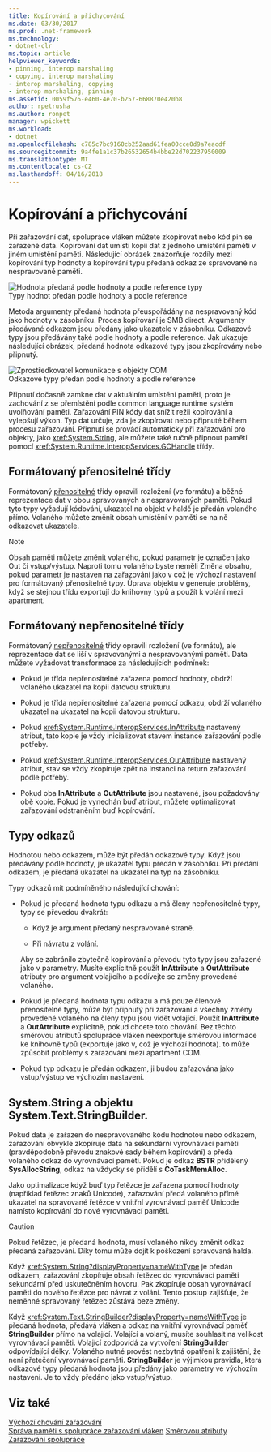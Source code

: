 ```yaml
---
title: Kopírování a přichycování
ms.date: 03/30/2017
ms.prod: .net-framework
ms.technology:
- dotnet-clr
ms.topic: article
helpviewer_keywords:
- pinning, interop marshaling
- copying, interop marshaling
- interop marshaling, copying
- interop marshaling, pinning
ms.assetid: 0059f576-e460-4e70-b257-668870e420b8
author: rpetrusha
ms.author: ronpet
manager: wpickett
ms.workload:
- dotnet
ms.openlocfilehash: c785c7bc9160cb252aad61fea00cce0d9a7eacdf
ms.sourcegitcommit: 9a4fe1a1c37b26532654b4bbe22d702237950009
ms.translationtype: MT
ms.contentlocale: cs-CZ
ms.lasthandoff: 04/16/2018
---
```

# <a name="copying-and-pinning"></a>Kopírování a přichycování
Při zařazování dat, spolupráce vláken můžete zkopírovat nebo kód pin se zařazené data. Kopírování dat umístí kopii dat z jednoho umístění paměti v jiném umístění paměti. Následující obrázek znázorňuje rozdíly mezi kopírování typ hodnoty a kopírování typu předaná odkaz ze spravované na nespravované paměti.  
  
 ![Hodnota předaná podle hodnoty a podle reference typy](./media/interopmarshalcopy.gif "interopmarshalcopy")  
Typy hodnot předán podle hodnoty a podle reference  
  
 Metoda argumenty předaná hodnota přeuspořádány na nespravovaný kód jako hodnoty v zásobníku. Proces kopírování je SMB direct. Argumenty předávané odkazem jsou předány jako ukazatele v zásobníku. Odkazové typy jsou předávány také podle hodnoty a podle reference. Jak ukazuje následující obrázek, předaná hodnota odkazové typy jsou zkopírovány nebo připnutý.  
  
 ![Zprostředkovatel komunikace s objekty COM](./media/interopmarshalpin.gif "interopmarshalpin")  
Odkazové typy předán podle hodnoty a podle reference  
  
 Připnutí dočasně zamkne dat v aktuálním umístění paměti, proto je zachování z se přemístění podle common language runtime systém uvolňování paměti. Zařazování PIN kódy dat snížit režii kopírování a vylepšují výkon. Typ dat určuje, zda je zkopírovat nebo připnuté během procesu zařazování.  Připnutí se provádí automaticky při zařazování pro objekty, jako <xref:System.String>, ale můžete také ručně připnout paměti pomocí <xref:System.Runtime.InteropServices.GCHandle> třídy.  
  
## <a name="formatted-blittable-classes"></a>Formátovaný přenositelné třídy  
 Formátovaný [přenositelné](blittable-and-non-blittable-types.md) třídy opravili rozložení (ve formátu) a běžné reprezentace dat v obou spravovaných a nespravovaných paměti. Pokud tyto typy vyžadují kódování, ukazatel na objekt v haldě je předán volaného přímo. Volaného můžete změnit obsah umístění v paměti se na ně odkazovat ukazatele.  
  
> [!NOTE]
>  Obsah paměti můžete změnit volaného, pokud parametr je označen jako Out či vstup/výstup. Naproti tomu volaného byste neměli Změna obsahu, pokud parametr je nastaven na zařazování jako v což je výchozí nastavení pro formátovaný přenositelné typy. Úprava objektu v generuje problémy, když se stejnou třídu exportují do knihovny typů a použít k volání mezi apartment.  
  
## <a name="formatted-non-blittable-classes"></a>Formátovaný nepřenositelné třídy  
 Formátovaný [nepřenositelné](blittable-and-non-blittable-types.md) třídy opravili rozložení (ve formátu), ale reprezentace dat se liší v spravovanými a nespravovanými paměti. Data můžete vyžadovat transformace za následujících podmínek:  
  
-   Pokud je třída nepřenositelné zařazena pomocí hodnoty, obdrží volaného ukazatel na kopii datovou strukturu.  
  
-   Pokud je třída nepřenositelné zařazena pomocí odkazu, obdrží volaného ukazatel na ukazatel na kopii datovou strukturu.  
  
-   Pokud <xref:System.Runtime.InteropServices.InAttribute> nastavený atribut, tato kopie je vždy inicializovat stavem instance zařazování podle potřeby.  
  
-   Pokud <xref:System.Runtime.InteropServices.OutAttribute> nastavený atribut, stav se vždy zkopíruje zpět na instanci na return zařazování podle potřeby.  
  
-   Pokud oba **InAttribute** a **OutAttribute** jsou nastavené, jsou požadovány obě kopie. Pokud je vynechán buď atribut, můžete optimalizovat zařazování odstraněním buď kopírování.  
  
## <a name="reference-types"></a>Typy odkazů  
 Hodnotou nebo odkazem, může být předán odkazové typy. Když jsou předávány podle hodnoty, je ukazatel typu předán v zásobníku. Při předání odkazem, je předaná ukazatel na ukazatel na typ na zásobníku.  
  
 Typy odkazů mít podmíněného následující chování:  
  
-   Pokud je předaná hodnota typu odkazu a má členy nepřenositelné typy, typy se převedou dvakrát:  
  
    -   Když je argument předaný nespravované straně.  
  
    -   Při návratu z volání.  
  
     Aby se zabránilo zbytečně kopírování a převodu tyto typy jsou zařazené jako v parametry. Musíte explicitně použít **InAttribute** a **OutAttribute** atributy pro argument volajícího a podívejte se změny provedené volaného.  
  
-   Pokud je předaná hodnota typu odkazu a má pouze členové přenositelné typy, může být připnutý při zařazování a všechny změny provedené volaného na členy typu jsou vidět volající. Použít **InAttribute** a **OutAttribute** explicitně, pokud chcete toto chování. Bez těchto směrovou atributů spolupráce vláken neexportuje směrovou informace ke knihovně typů (exportuje jako v, což je výchozí hodnota). to může způsobit problémy s zařazování mezi apartment COM.  
  
-   Pokud typ odkazu je předán odkazem, ji budou zařazována jako vstup/výstup ve výchozím nastavení.  
  
## <a name="systemstring-and-systemtextstringbuilder"></a>System.String a objektu System.Text.StringBuilder.  
 Pokud data je zařazen do nespravovaného kódu hodnotou nebo odkazem, zařazování obvykle zkopíruje data na sekundární vyrovnávací paměti (pravděpodobně převodu znakové sady během kopírování) a předá volaného odkaz do vyrovnávací paměti. Pokud je odkaz **BSTR** přidělený **SysAllocString**, odkaz na vždycky se přidělí s **CoTaskMemAlloc**.  
  
 Jako optimalizace když buď typ řetězce je zařazena pomocí hodnoty (například řetězec znaků Unicode), zařazování předá volaného přímé ukazatel na spravované řetězce v vnitřní vyrovnávací paměť Unicode namísto kopírování do nové vyrovnávací paměti.  
  
> [!CAUTION]
>  Pokud řetězec, je předaná hodnota, musí volaného nikdy změnit odkaz předaná zařazování. Díky tomu může dojít k poškození spravovaná halda.  
  
 Když <xref:System.String?displayProperty=nameWithType> je předán odkazem, zařazování zkopíruje obsah řetězec do vyrovnávací paměti sekundární před uskutečněním hovoru. Pak zkopíruje obsah vyrovnávací paměti do nového řetězce pro návrat z volání. Tento postup zajišťuje, že neměnné spravovaný řetězec zůstává beze změny.  
  
 Když <xref:System.Text.StringBuilder?displayProperty=nameWithType> je předaná hodnota, předává vláken a odkaz na vnitřní vyrovnávací paměť **StringBuilder** přímo na volající. Volající a volaný, musíte souhlasit na velikost vyrovnávací paměti. Volající zodpovídá za vytvoření **StringBuilder** odpovídající délky. Volaného nutné provést nezbytná opatření k zajištění, že není přetečení vyrovnávací paměti. **StringBuilder** je výjimkou pravidla, která odkazové typy předaná hodnota jsou předány jako parametry ve výchozím nastavení. Je to vždy předáno jako vstup/výstup.  
  
## <a name="see-also"></a>Viz také  
 [Výchozí chování zařazování](default-marshaling-behavior.md)  
 [Správa paměti s spolupráce zařazování vláken](https://msdn.microsoft.com/library/417206ce-ee3e-4619-9529-0c0b686c7bee(v=vs.100))  
 [Směrovou atributy](https://msdn.microsoft.com/library/241ac5b5-928e-4969-8f58-1dbc048f9ea2(v=vs.100))  
 [Zařazování spolupráce](interop-marshaling.md)

